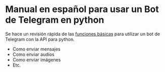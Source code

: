 # Manual en español para usar un Bot de Telegram en python

Se hace un revisión rápida de las [funciones básicas](https://github.com/alexini-mv/manual-python-telegram-bot/blob/master/funciones_basicas_telegram.ipynb) para utilizar un bot de Telegram con la API para python.

- Como enviar mensajes
- Como enviar audios
- Como enviar imágenes
- Etc.
